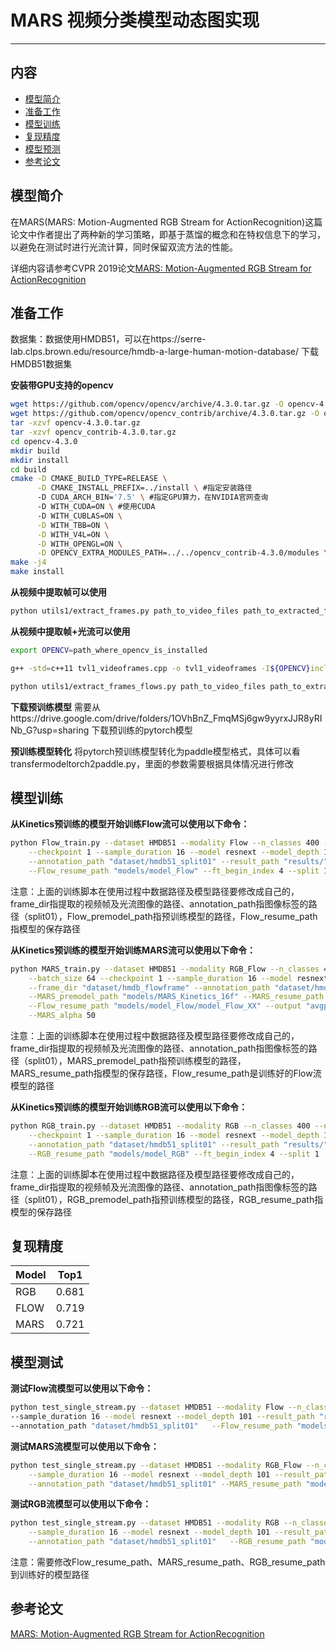 # MARS 视频分类模型动态图实现

---
## 内容

- [模型简介](#模型简介)
- [准备工作](#准备工作)
- [模型训练](#模型训练)
- [复现精度](#复现精度)
- [模型预测](#模型预测)
- [参考论文](#参考论文)

## 模型简介
在MARS(MARS: Motion-Augmented RGB Stream for ActionRecognition)这篇论文中作者提出了两种新的学习策略，即基于蒸馏的概念和在特权信息下的学习，以避免在测试时进行光流计算，同时保留双流方法的性能。

详细内容请参考CVPR 2019论文[MARS: Motion-Augmented RGB Stream for ActionRecognition](https://hal.inria.fr/hal-02140558)

## 准备工作
 数据集：数据使用HMDB51，可以在https://serre-lab.clps.brown.edu/resource/hmdb-a-large-human-motion-database/ 下载HMDB51数据集

**安装带GPU支持的opencv**
```bash
wget https://github.com/opencv/opencv/archive/4.3.0.tar.gz -O opencv-4.3.0.tar.gz
wget https://github.com/opencv/opencv_contrib/archive/4.3.0.tar.gz -O opencv_contrib-4.3.0.tar.gz
tar -xzvf opencv-4.3.0.tar.gz
tar -xzvf opencv_contrib-4.3.0.tar.gz
cd opencv-4.3.0
mkdir build
mkdir install
cd build
cmake -D CMAKE_BUILD_TYPE=RELEASE \
      -D CMAKE_INSTALL_PREFIX=../install \ #指定安装路径
      -D CUDA_ARCH_BIN='7.5' \ #指定GPU算力，在NVIDIA官网查询
      -D WITH_CUDA=ON \ #使用CUDA
      -D WITH_CUBLAS=ON \
      -D WITH_TBB=ON \
      -D WITH_V4L=ON \
      -D WITH_OPENGL=ON \
      -D OPENCV_EXTRA_MODULES_PATH=../../opencv_contrib-4.3.0/modules \ #opencv_contrib modules路径
make -j4
make install
``` 
**从视频中提取帧可以使用**
```bash
python utils1/extract_frames.py path_to_video_files path_to_extracted_frames start_class end_class
```  
**从视频中提取帧+光流可以使用**
```bash
export OPENCV=path_where_opencv_is_installed

g++ -std=c++11 tvl1_videoframes.cpp -o tvl1_videoframes -I${OPENCV}include/opencv4/ -L${OPENCV}lib64 -lopencv_objdetect -lopencv_features2d -lopencv_imgproc -lopencv_highgui -lopencv_core -lopencv_imgcodecs -lopencv_cudaoptflow -lopencv_cudaarithm

python utils1/extract_frames_flows.py path_to_video_files path_to_extracted_flows_frames start_class end_cl
```
**下载预训练模型**
需要从https://drive.google.com/drive/folders/1OVhBnZ_FmqMSj6gw9yyrxJJR8yRINb_G?usp=sharing 下载预训练的pytorch模型

**预训练模型转化**
将pytorch预训练模型转化为paddle模型格式，具体可以看transfermodeltorch2paddle.py，里面的参数需要根据具体情况进行修改

## 模型训练
**从Kinetics预训练的模型开始训练Flow流可以使用以下命令：**
``` bash
python Flow_train.py --dataset HMDB51 --modality Flow --n_classes 400 --n_finetune_classes 51 --batch_size 64 \
    --checkpoint 1 --sample_duration 16 --model resnext --model_depth 101 --frame_dir "dataset/hmdb_flowframe" \
    --annotation_path "dataset/hmdb51_split01" --result_path "results/" --Flow_premodel_path "models/Flow_Kinetics_16f" \
    --Flow_resume_path "models/model_Flow" --ft_begin_index 4 --split 1
```
注意：上面的训练脚本在使用过程中数据路径及模型路径要修改成自己的，frame_dir指提取的视频帧及光流图像的路径、annotation_path指图像标签的路径（split01），Flow_premodel_path指预训练模型的路径，Flow_resume_path指模型的保存路径
   
**从Kinetics预训练的模型开始训练MARS流可以使用以下命令：**
```bash
python MARS_train.py --dataset HMDB51 --modality RGB_Flow --n_classes 400  --n_finetune_classes 51     \
    --batch_size 64 --checkpoint 1 --sample_duration 16 --model resnext --model_depth 101      \
    --frame_dir "dataset/hmdb_flowframe" --annotation_path "dataset/hmdb51_split01" --result_path "results/" \
    --MARS_premodel_path "models/MARS_Kinetics_16f" --MARS_resume_path "models/model_MARS" \
    --Flow_resume_path "models/model_Flow/model_Flow_XX" --output "avgpool" --ft_begin_index 4  --split 1 \
    --MARS_alpha 50 
```
注意：上面的训练脚本在使用过程中数据路径及模型路径要修改成自己的，frame_dir指提取的视频帧及光流图像的路径、annotation_path指图像标签的路径（split01），MARS_premodel_path指预训练模型的路径，MARS_resume_path指模型的保存路径，Flow_resume_path是训练好的Flow流模型的路径

**从Kinetics预训练的模型开始训练RGB流可以使用以下命令：**
```bash
python RGB_train.py --dataset HMDB51 --modality RGB --n_classes 400 --n_finetune_classes 51 --batch_size 64 \
    --checkpoint 1 --sample_duration 16 --model resnext --model_depth 101 --frame_dir "dataset/hmdb_flowframe" \
    --annotation_path "dataset/hmdb51_split01" --result_path "results/" --RGB_premodel_path "models/RGB_Kinetics_16f" \
    --RGB_resume_path "models/model_RGB" --ft_begin_index 4 --split 1
```
注意：上面的训练脚本在使用过程中数据路径及模型路径要修改成自己的，frame_dir指提取的视频帧及光流图像的路径、annotation_path指图像标签的路径（split01），RGB_premodel_path指预训练模型的路径，RGB_resume_path指模型的保存路径
## 复现精度
Model|Top1
---|---
RGB|0.681
FLOW|0.719
MARS|0.721

## 模型测试
**测试Flow流模型可以使用以下命令：**
```bash
python test_single_stream.py --dataset HMDB51 --modality Flow --n_classes 51 --batch_size 1  --checkpoint 1 \
--sample_duration 16 --model resnext --model_depth 101 --result_path "results/" --frame_dir "dataset/hmdb_flowframe"  \
--annotation_path "dataset/hmdb51_split01"   --Flow_resume_path "models/model_Flow/model_Flow_XX"  --split 1
```
**测试MARS流模型可以使用以下命令：**
```bash
python test_single_stream.py --dataset HMDB51 --modality RGB_Flow --n_classes 51 --batch_size 1  --checkpoint 1 \
    --sample_duration 16 --model resnext --model_depth 101 --result_path "results/" --frame_dir "dataset/hmdb_flowframe"  \
    --annotation_path "dataset/hmdb51_split01" --MARS_resume_path "models/model_MARS/model_MARS_XX"  --split 1
```
**测试RGB流模型可以使用以下命令：**
```bash
python test_single_stream.py --dataset HMDB51 --modality RGB --n_classes 51 --batch_size 1  --checkpoint 1 \
    --sample_duration 16 --model resnext --model_depth 101 --result_path "results/" --frame_dir "dataset/hmdb_flowframe"  \
    --annotation_path "dataset/hmdb51_split01"   --RGB_resume_path "models/model_Flow/model—_RGB_XX"  --split 1
```
注意：需要修改Flow_resume_path、MARS_resume_path、RGB_resume_path到训练好的模型路径

## 参考论文
[MARS: Motion-Augmented RGB Stream for ActionRecognition](https://hal.inria.fr/hal-02140558)


